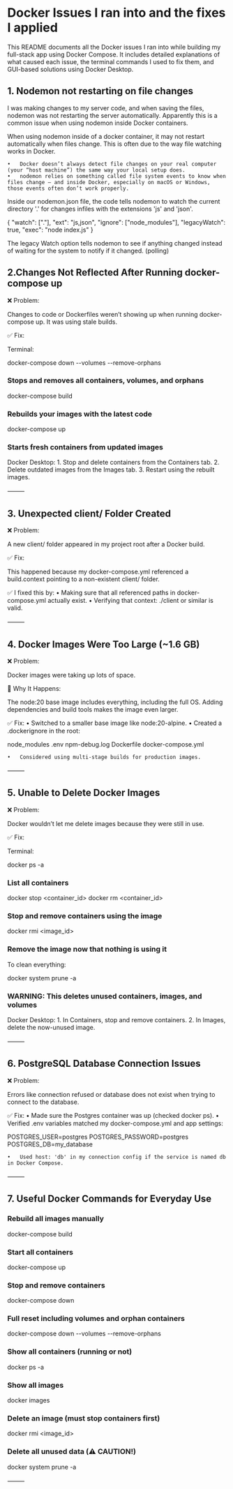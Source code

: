 # Docker Issues I ran into and the fixes I applied

This README documents all the Docker issues I ran into while building my full-stack app using Docker Compose. It includes detailed explanations of what caused each issue, the terminal commands I used to fix them, and GUI-based solutions using Docker Desktop.

## 1. Nodemon not restarting on file changes

I was making changes to my server code, and when saving the files, nodemon was not restarting the server automatically. Apparently this is a common issue when using nodemon inside Docker containers.

When using nodemon inside of a docker container, it may not restart automatically when files change. This is often due to the way file watching works in Docker.

    •	Docker doesn’t always detect file changes on your real computer (your “host machine”) the same way your local setup does.
    •	nodemon relies on something called file system events to know when files change — and inside Docker, especially on macOS or Windows, those events often don’t work properly.

Inside our nodemon.json file, the code tells nodemon to watch the current directory '.' for changes infiles with the extensions 'js' and 'json'.

{
"watch": ["."],
"ext": "js,json",
"ignore": ["node_modules"],
"legacyWatch": true,
"exec": "node index.js"
}

The legacy Watch option tells nodemon to see if anything changed instead of waiting for the system to notify if it changed. (polling)

## 2.Changes Not Reflected After Running docker-compose up

❌ Problem:

Changes to code or Dockerfiles weren’t showing up when running docker-compose up. It was using stale builds.

✅ Fix:

Terminal:

docker-compose down --volumes --remove-orphans

### Stops and removes all containers, volumes, and orphans

docker-compose build

### Rebuilds your images with the latest code

docker-compose up

### Starts fresh containers from updated images

Docker Desktop: 1. Stop and delete containers from the Containers tab. 2. Delete outdated images from the Images tab. 3. Restart using the rebuilt images.

⸻

## 3. Unexpected client/ Folder Created

❌ Problem:

A new client/ folder appeared in my project root after a Docker build.

✅ Fix:

This happened because my docker-compose.yml referenced a build.context pointing to a non-existent client/ folder.

✅ I fixed this by:
• Making sure that all referenced paths in docker-compose.yml actually exist.
• Verifying that context: ./client or similar is valid.

⸻

## 4. Docker Images Were Too Large (~1.6 GB)

❌ Problem:

Docker images were taking up lots of space.

🧠 Why It Happens:

The node:20 base image includes everything, including the full OS. Adding dependencies and build tools makes the image even larger.

✅ Fix:
• Switched to a smaller base image like node:20-alpine.
• Created a .dockerignore in the root:

node_modules
.env
npm-debug.log
Dockerfile
docker-compose.yml

    •	Considered using multi-stage builds for production images.

⸻

## 5. Unable to Delete Docker Images

❌ Problem:

Docker wouldn’t let me delete images because they were still in use.

✅ Fix:

Terminal:

docker ps -a

### List all containers

docker stop <container_id>
docker rm <container_id>

### Stop and remove containers using the image

docker rmi <image_id>

### Remove the image now that nothing is using it

To clean everything:

docker system prune -a

### WARNING: This deletes unused containers, images, and volumes

Docker Desktop: 1. In Containers, stop and remove containers. 2. In Images, delete the now-unused image.

⸻

## 6. PostgreSQL Database Connection Issues

❌ Problem:

Errors like connection refused or database does not exist when trying to connect to the database.

✅ Fix:
• Made sure the Postgres container was up (checked docker ps).
• Verified .env variables matched my docker-compose.yml and app settings:

POSTGRES_USER=postgres
POSTGRES_PASSWORD=postgres
POSTGRES_DB=my_database

    •	Used host: 'db' in my connection config if the service is named db in Docker Compose.

⸻

## 7. Useful Docker Commands for Everyday Use

### Rebuild all images manually

docker-compose build

### Start all containers

docker-compose up

### Stop and remove containers

docker-compose down

### Full reset including volumes and orphan containers

docker-compose down --volumes --remove-orphans

### Show all containers (running or not)

docker ps -a

### Show all images

docker images

### Delete an image (must stop containers first)

docker rmi <image_id>

### Delete all unused data (⚠️ CAUTION!)

docker system prune -a

⸻
